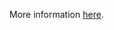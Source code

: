 More information [here](https://docs.bridgecrew.io/docs/ensure-that-azure-defender-is-set-to-on-for-container-registries).
